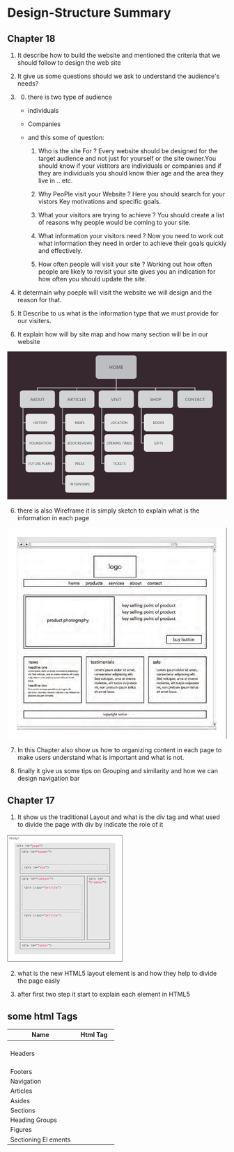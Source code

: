 # Design-Structure Summary

## Chapter 18
1. It describe how to build the website and mentioned the criteria that we should follow to design the web site

2. It give us some questions should we ask to understand the audience's needs?

2. 0. there is two type of audience 
   - individuals
   - Companies
   - and this some of question:
   
      1. Who is the site For ?
      Every website should be designed for the target audience and not just for yourself or the site owner.You should know if your vistitors are individuals or companies and if they are individuals you should know thier age and the area they live in .. etc.

      2. Why PeoPle visit your Website ?
      Here you should search for your vistors Key motivations and specific goals.

      3. What your visitors are trying to achieve ?
      You should create a list of reasons why people would be coming to your site. 

      4. What information your visitors need ?
      Now you need to work out what information they need in order to achieve their goals quickly and effectively.

      5. How often people will visit your site ?
      Working out how often people are likely to revisit your site gives you an indication for how often you should update the site.


      
3. it determain why poeple will visit the website we will design and 
the reason for that.

4. It Describe to us what is the information type that we must provide for our visiters.

5. It explain how will by site map and how many section will be in our website

![](images/b.png)

6. there is also Wireframe it is simply sketch to explain what is the information in each page

![](images/c.png)

7. In this Chapter also show us how to organizing content in each page to make users understand what is important and what is not.

8. finally it give us some tips on Grouping and similarity and how we can design navigation bar 



## Chapter 17

1. It show us the traditional Layout and what is the div tag and what used to divide the page with div by indicate the role of it 

![](images/d.png)

2. what is the new HTML5 layout element is and how they help to divide the page easly

3. after first two step it start to explain each element in HTML5 

## some html Tags
**Name** | **Html Tag**
------------ | -------------
   Headers |    <header> 
   Footers |    <footer>
   Navigation | <nav>
   Articles|   <article>
   Asides  |    <aside>  
   Sections| <section>
   Heading Groups |<hgroup>
    Figures|   <figure> <figcaption>
    Sectioning El ements|<div>
